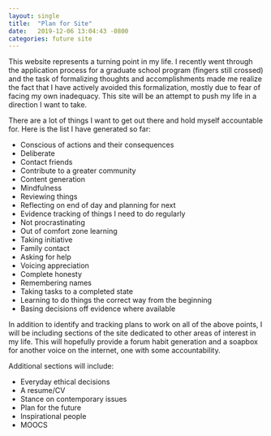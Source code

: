 ```yaml
---
layout: single
title:  "Plan for Site"
date:   2019-12-06 13:04:43 -0800
categories: future site
---
```


This website represents a turning point in my life. I recently went through the application process for a graduate school program (fingers still crossed) and the task of formalizing thoughts and accomplishments made me realize the fact that I have actively avoided this formalization, mostly due to fear of facing my own inadequacy. This site will be an attempt to push my life in a direction I want to take. 

There are a lot of things I want to get out there and hold myself accountable for. Here is the list I have generated so far:
* Conscious of actions and their consequences
* Deliberate
* Contact friends
* Contribute to a greater community
* Content generation
* Mindfulness
* Reviewing things
* Reflecting on end of day and planning for next
* Evidence tracking of things I need to do regularly
* Not procrastinating
* Out of comfort zone learning
* Taking initiative
* Family contact
* Asking for help
* Voicing appreciation
* Complete honesty
* Remembering names
* Taking tasks to a completed state
* Learning to do things the correct way from the beginning
* Basing decisions off evidence where available

In addition to identify and tracking plans to work on all of the above points, I will be including sections of the site dedicated to other areas of interest in my life. This will hopefully provide a forum habit generation and a soapbox for another voice on the internet, one with some accountability. 

Additional sections will include:
* Everyday ethical decisions
* A resume/CV
* Stance on contemporary issues
* Plan for the future
* Inspirational people
* MOOCS

